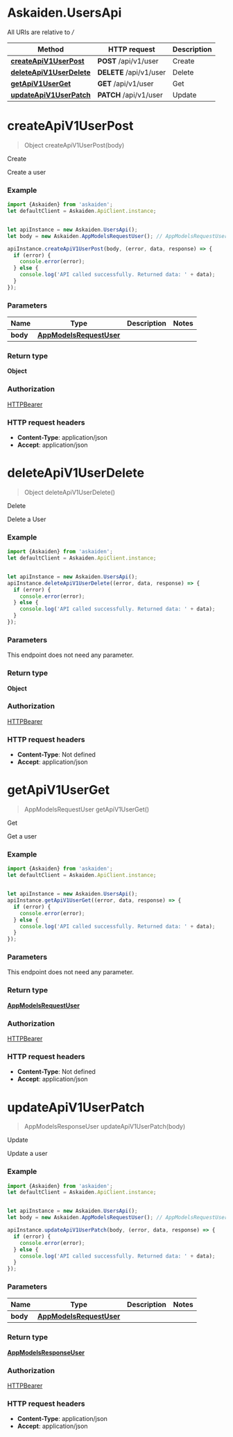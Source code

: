 # Askaiden.UsersApi

All URIs are relative to */*

Method | HTTP request | Description
------------- | ------------- | -------------
[**createApiV1UserPost**](UsersApi.md#createApiV1UserPost) | **POST** /api/v1/user | Create
[**deleteApiV1UserDelete**](UsersApi.md#deleteApiV1UserDelete) | **DELETE** /api/v1/user | Delete
[**getApiV1UserGet**](UsersApi.md#getApiV1UserGet) | **GET** /api/v1/user | Get
[**updateApiV1UserPatch**](UsersApi.md#updateApiV1UserPatch) | **PATCH** /api/v1/user | Update

<a name="createApiV1UserPost"></a>
# **createApiV1UserPost**
> Object createApiV1UserPost(body)

Create

Create a user

### Example
```javascript
import {Askaiden} from 'askaiden';
let defaultClient = Askaiden.ApiClient.instance;


let apiInstance = new Askaiden.UsersApi();
let body = new Askaiden.AppModelsRequestUser(); // AppModelsRequestUser | 

apiInstance.createApiV1UserPost(body, (error, data, response) => {
  if (error) {
    console.error(error);
  } else {
    console.log('API called successfully. Returned data: ' + data);
  }
});
```

### Parameters

Name | Type | Description  | Notes
------------- | ------------- | ------------- | -------------
 **body** | [**AppModelsRequestUser**](AppModelsRequestUser.md)|  | 

### Return type

**Object**

### Authorization

[HTTPBearer](../README.md#HTTPBearer)

### HTTP request headers

 - **Content-Type**: application/json
 - **Accept**: application/json

<a name="deleteApiV1UserDelete"></a>
# **deleteApiV1UserDelete**
> Object deleteApiV1UserDelete()

Delete

Delete a User

### Example
```javascript
import {Askaiden} from 'askaiden';
let defaultClient = Askaiden.ApiClient.instance;


let apiInstance = new Askaiden.UsersApi();
apiInstance.deleteApiV1UserDelete((error, data, response) => {
  if (error) {
    console.error(error);
  } else {
    console.log('API called successfully. Returned data: ' + data);
  }
});
```

### Parameters
This endpoint does not need any parameter.

### Return type

**Object**

### Authorization

[HTTPBearer](../README.md#HTTPBearer)

### HTTP request headers

 - **Content-Type**: Not defined
 - **Accept**: application/json

<a name="getApiV1UserGet"></a>
# **getApiV1UserGet**
> AppModelsRequestUser getApiV1UserGet()

Get

Get a user

### Example
```javascript
import {Askaiden} from 'askaiden';
let defaultClient = Askaiden.ApiClient.instance;


let apiInstance = new Askaiden.UsersApi();
apiInstance.getApiV1UserGet((error, data, response) => {
  if (error) {
    console.error(error);
  } else {
    console.log('API called successfully. Returned data: ' + data);
  }
});
```

### Parameters
This endpoint does not need any parameter.

### Return type

[**AppModelsRequestUser**](AppModelsRequestUser.md)

### Authorization

[HTTPBearer](../README.md#HTTPBearer)

### HTTP request headers

 - **Content-Type**: Not defined
 - **Accept**: application/json

<a name="updateApiV1UserPatch"></a>
# **updateApiV1UserPatch**
> AppModelsResponseUser updateApiV1UserPatch(body)

Update

Update a user

### Example
```javascript
import {Askaiden} from 'askaiden';
let defaultClient = Askaiden.ApiClient.instance;


let apiInstance = new Askaiden.UsersApi();
let body = new Askaiden.AppModelsRequestUser(); // AppModelsRequestUser | 

apiInstance.updateApiV1UserPatch(body, (error, data, response) => {
  if (error) {
    console.error(error);
  } else {
    console.log('API called successfully. Returned data: ' + data);
  }
});
```

### Parameters

Name | Type | Description  | Notes
------------- | ------------- | ------------- | -------------
 **body** | [**AppModelsRequestUser**](AppModelsRequestUser.md)|  | 

### Return type

[**AppModelsResponseUser**](AppModelsResponseUser.md)

### Authorization

[HTTPBearer](../README.md#HTTPBearer)

### HTTP request headers

 - **Content-Type**: application/json
 - **Accept**: application/json

